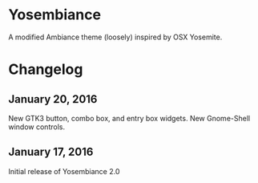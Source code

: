 Yosembiance
===========
A modified Ambiance theme (loosely) inspired by OSX Yosemite.


Changelog
=========

January 20, 2016
----------------------
New GTK3 button, combo box, and entry box widgets.  New Gnome-Shell window controls.

January 17, 2016
----------------------
Initial release of Yosembiance 2.0
